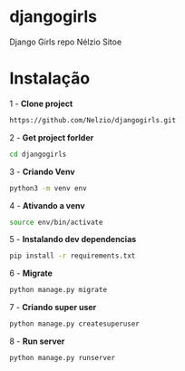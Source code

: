 # djangogirls
Django Girls repo Nélzio Sitoe

# Instalação

1 - **Clone project**

```bash
https://github.com/Nelzio/djangogirls.git
```

2 - **Get project forlder**

```bash
cd djangogirls
```

3 - **Criando Venv**

```bash
python3 -m venv env
```

4 - **Ativando a venv**

```bash
source env/bin/activate
```

5 - **Instalando dev dependencias**

```bash
pip install -r requirements.txt
```


6 - **Migrate**

```bash
python manage.py migrate
```

7 - **Criando super user**

```bash
python manage.py createsuperuser
```

8 - **Run server**

```bash
python manage.py runserver
```


